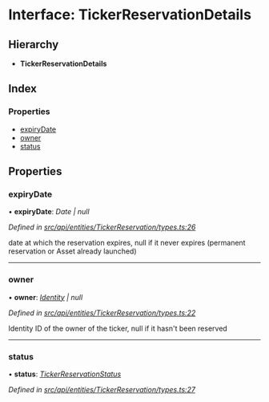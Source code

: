 # Interface: TickerReservationDetails

## Hierarchy

* **TickerReservationDetails**

## Index

### Properties

* [expiryDate](tickerreservationdetails.md#expirydate)
* [owner](tickerreservationdetails.md#owner)
* [status](tickerreservationdetails.md#status)

## Properties

###  expiryDate

• **expiryDate**: *Date | null*

*Defined in [src/api/entities/TickerReservation/types.ts:26](https://github.com/PolymathNetwork/polymesh-sdk/blob/31a16a34/src/api/entities/TickerReservation/types.ts#L26)*

date at which the reservation expires, null if it never expires (permanent reservation or Asset already launched)

___

###  owner

• **owner**: *[Identity](../classes/identity.md) | null*

*Defined in [src/api/entities/TickerReservation/types.ts:22](https://github.com/PolymathNetwork/polymesh-sdk/blob/31a16a34/src/api/entities/TickerReservation/types.ts#L22)*

Identity ID of the owner of the ticker, null if it hasn't been reserved

___

###  status

• **status**: *[TickerReservationStatus](../enums/tickerreservationstatus.md)*

*Defined in [src/api/entities/TickerReservation/types.ts:27](https://github.com/PolymathNetwork/polymesh-sdk/blob/31a16a34/src/api/entities/TickerReservation/types.ts#L27)*
